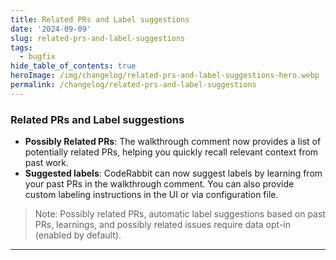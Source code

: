 ```yaml
---
title: Related PRs and Label suggestions
date: '2024-09-09'
slug: related-prs-and-label-suggestions
tags:
  - bugfix
hide_table_of_contents: true
heroImage: /img/changelog/related-prs-and-label-suggestions-hero.webp
permalink: /changelog/related-prs-and-label-suggestions
---
```


### Related PRs and Label suggestions

- **Possibly Related PRs**: The walkthrough comment now provides a list of potentially related PRs, helping you quickly recall relevant context from past work.
- **Suggested labels**: CodeRabbit can now suggest labels by learning from your past PRs in the walkthrough comment. You can also provide custom labeling instructions in the UI or via configuration file.

> Note: Possibly related PRs, automatic label suggestions based on past PRs, learnings, and possibly related issues require data opt-in (enabled by default).

---
